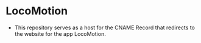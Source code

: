 # LocoMotion

- This repository serves as a host for the CNAME Record that redirects to the website for the app LocoMotion.
